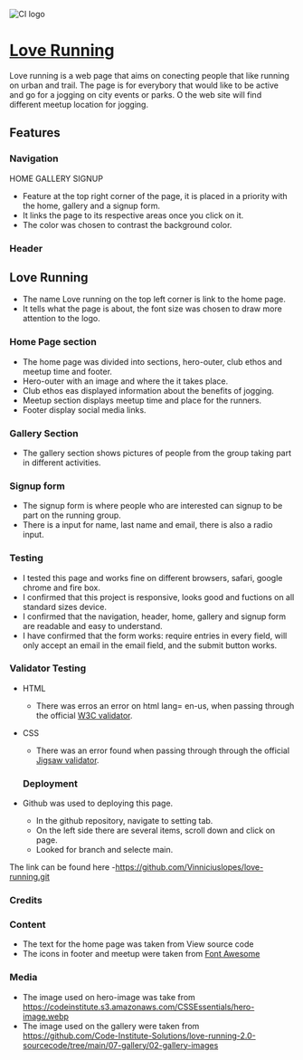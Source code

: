 ![CI logo](https://codeinstitute.s3.amazonaws.com/fullstack/ci_logo_small.png)

# [Love Running ](https://github.com/Vinniciuslopes/love-running.git)

Love running is a web page that aims on conecting people that like running on urban and trail. The page is for everybory that would like to be active and go for a jogging on city events or parks. O the web site will find different meetup location for jogging.

## **Features**

### **Navigation**

HOME GALLERY SIGNUP

- Feature at the top right corner of the page, it is placed in a priority with the home, gallery and a signup form.
- It links the page to its respective areas once you click on it.
- The color was chosen to contrast the background color.

### **Header**

## Love Running

- The name Love running on the top left corner is link to the home page.
- It tells what the page is about, the font size was chosen to draw more attention to the logo.

### **Home Page section**

- The home page was divided into sections, hero-outer, club ethos and meetup time and footer.
- Hero-outer with an image and where the it takes place.
- Club ethos eas displayed information about the benefits of jogging.
- Meetup section displays meetup time and place for the runners.
- Footer display social media links.

### **Gallery Section**

- The gallery section shows pictures of people from the group taking part in different activities.

### **Signup form**

- The signup form is where people who are interested can signup to be part on the running group.
- There is a input for name, last name and email, there is also a radio input.

### **Testing**

- I tested this page and works fine on different browsers, safari, google chrome and fire box.
- I confirmed that this project is responsive, looks good and fuctions on all standard sizes device.
- I confirmed that the navigation, header, home, gallery and signup form are readable and easy to understand.
- I have confirmed that the form works: require entries in every field, will only accept an email in the email field, and the submit button works.

### **Validator Testing**

- HTML
  - There was erros an error on html lang= en-us, when passing through the official [W3C validator](https://validator.w3.org/).
- CSS

  - There was an error found when passing through through the official [Jigsaw validator](https://jigsaw.w3.org/css-validator/).

  ### **Deployment**

- Github was used to deploying this page.
  - In the github repository, navigate to setting tab.
  - On the left side there are several items, scroll down and click on page.
  - Looked for branch and selecte main.

The link can be found here -https://github.com/Vinniciuslopes/love-running.git

### **Credits**

### **Content**

- The text for the home page was taken from View source code
- The icons in footer and meetup were taken from [Font Awesome](https://fontawesome.com/icons)

### **Media**

- The image used on hero-image was take from https://codeinstitute.s3.amazonaws.com/CSSEssentials/hero-image.webp
- The image used on the gallery were taken from https://github.com/Code-Institute-Solutions/love-running-2.0-sourcecode/tree/main/07-gallery/02-gallery-images